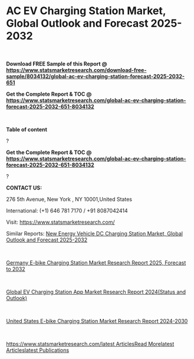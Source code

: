 <h1>AC EV Charging Station Market, Global Outlook and Forecast 2025-2032</h1><br/><p><strong>Download FREE Sample of this Report @ <a href="https://www.statsmarketresearch.com/download-free-sample/8034132/global-ac-ev-charging-station-forecast-2025-2032-651">https://www.statsmarketresearch.com/download-free-sample/8034132/global-ac-ev-charging-station-forecast-2025-2032-651</a></strong></p>
 
 
 
 <div><b>Get the Complete Report & TOC @ <a href="https://www.statsmarketresearch.com/global-ac-ev-charging-station-forecast-2025-2032-651-8034132">https://www.statsmarketresearch.com/global-ac-ev-charging-station-forecast-2025-2032-651-8034132</a></b></div>
 
 
 
 <p><br />
 
 <b>Table of content</b></p>
 
 
 
 <p>? </p>
 
 
 
 <div><b>Get the Complete Report & TOC @ <a href="https://www.statsmarketresearch.com/global-ac-ev-charging-station-forecast-2025-2032-651-8034132">https://www.statsmarketresearch.com/global-ac-ev-charging-station-forecast-2025-2032-651-8034132</a></b></div>
 
 
 
 <p>? </p>
 
 
 
 <p><b>CONTACT US:</b><br />
 
 276 5th Avenue, New York , NY 10001,United States<br />
 
 International: (+1) 646 781 7170 / +91 8087042414<br />
 
 Visit: <a href="https://www.statsmarketresearch.com/">https://www.statsmarketresearch.com/</a><br />
 
 Similar Reports: <a href="https://www.statsmarketresearch.com/global-ac-ev-charging-station-forecast-2025-2032-651-8034132">New Energy Vehicle DC Charging Station Market, Global Outlook and Forecast 2025-2032</a><br />
 
 <br />
 
 <a href="https://www.statsmarketresearch.com/global-ac-ev-charging-station-forecast-2025-2032-651-8034132">Germany E-bike Charging Station Market Research Report 2025, Forecast to 2032</a><br />
 
 <br />
 
 <a href="https://www.statsmarketresearch.com/global-ac-ev-charging-station-forecast-2025-2032-651-8034132">Global EV Charging Station App Market Research Report 2024(Status and Outlook)</a><br />
 
 <br />
 
 <a href="https://www.statsmarketresearch.com/global-ac-ev-charging-station-forecast-2025-2032-651-8034132">United States E-bike Charging Station Market Research Report 2024-2030</a><br />
 
 <br />
 
 <a href="https://gyeongbokgung.com">https://www.statsmarketresearch.com/</a><a href="https://hallyeomaritime.com">latest Articles</a><a href="https://jingwansa.com">Read More</a><a href="https://nguoiviet.jp/">latest Articles</a><a href="https://www.intelmarketresearch.com/">latest Publications</a></p>